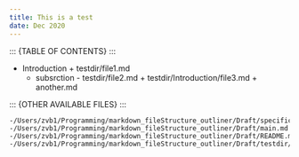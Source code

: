 ```yaml
---
title: This is a test
date: Dec 2020
---
```


::: {TABLE OF CONTENTS} :::

+ Introduction
          + testdir/file1.md  
  + subsrction
          - testdir/file2.md
          + testdir/Introduction/file3.md
          + another.md



::: {OTHER AVAILABLE FILES} :::

	-/Users/zvb1/Programming/markdown_fileStructure_outliner/Draft/specifications.md
	-/Users/zvb1/Programming/markdown_fileStructure_outliner/Draft/main.md
	-/Users/zvb1/Programming/markdown_fileStructure_outliner/Draft/README.md
	-/Users/zvb1/Programming/markdown_fileStructure_outliner/Draft/testdir/Introduction/file4.md
